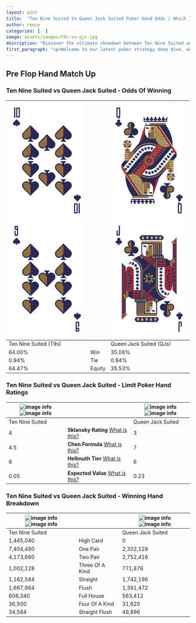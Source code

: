 ```yaml
---
layout: post
title:  "Ten Nine Suited Vs Queen Jack Suited Poker Hand Odds | Which Is The Better Hand In Poker? A Complete Guide"
author: reece
categories: [  ]
image: assets/images/t9s-vs-qjs.jpg
description: "Discover the ultimate showdown between Ten Nine Suited and Queen Jack Suited in poker! Uncover the odds, strategies, and scenarios where one hand triumphs over the other. Get ready to up your poker game with this thrilling analysis."
first_paragraph: "<p>Welcome to our latest poker strategy deep dive, where we're pitting two distinct hands against each other in a high-stakes showdown: Ten Nine Suited vs Queen Jack Suited.</p><p>In the dynamic world of poker, every decision counts, and knowing which hand holds the upper hand is key to your success at the table.</p><p>In this article, we'll dissect these two hands, explore the scenarios where one dominates the other, and equip you with the knowledge to make strategic choices that can tip the odds in your favor.</p><p>Get ready to unravel the intriguing dynamics of these poker hands and elevate your game to new heights.</p>"
---
```




[comment]: # (sp0)

## Pre Flop Hand Match Up

<div class="table hand-ratings" markdown="1"> 



### Ten Nine Suited vs Queen Jack Suited - Odds Of Winning


    
| ![image info](assets/images/hand1/t.png) ![image info](assets/images/hand1/9.png) |  | ![image info](assets/images/hand2/q.png) ![image info](assets/images/hand2/j.png) |
| -------- | -------- | -------- |
| Ten Nine Suited (T9s) |  | Queen Jack Suited (QJs) |
| 64.00% | Win | 35.06% |
| 0.94% | Tie | 0.94% |
| 64.47% | Equity | 35.53% |




[comment]: # (sp1)



### Ten Nine Suited vs Queen Jack Suited - Limit Poker Hand Ratings


    
| ![image info](https://www.riverpairs.com/assets/images/hand1/t.png) ![image info](https://www.riverpairs.com/assets/images/hand1/9.png) |  | ![image info](https://www.riverpairs.com/assets/images/hand2/q.png) ![image info](https://www.riverpairs.com/assets/images/hand2/j.png) |
| -------- | -------- | -------- |
| Ten Nine Suited |  | Queen Jack Suited |
| 4 | **Sklansky Rating** [What is this?](/sklansky-rating-explained) | 3 |
| 4.5 | **Chen Formula** [What is this?](/chen-formula-explained) | 7 |
| 6 | **Hellmuth Tier** [What is this?](/Hellmuth-tier-explained) | 6 |
| 0.05 | **Expected Value** [What is this?](/expected-value-explained) | 0.23 |




[comment]: # (sp2)



### Ten Nine Suited vs Queen Jack Suited - Winning Hand Breakdown


    
| ![image info](https://www.riverpairs.com/assets/images/hand1/t.png) ![image info](https://www.riverpairs.com/assets/images/hand1/9.png) |  | ![image info](https://www.riverpairs.com/assets/images/hand2/q.png) ![image info](https://www.riverpairs.com/assets/images/hand2/j.png) |
| -------- | -------- | -------- |
| Ten Nine Suited |  | Queen Jack Suited |
| 1,445,040 | High Card | 0 |
| 7,404,480 | One Pair | 2,302,128 |
| 4,173,660 | Two Pair | 2,752,416 |
| 1,002,128 | Three Of A Kind | 771,876 |
| 1,162,584 | Straight | 1,742,196 |
| 1,667,964 | Flush | 1,391,472 |
| 608,340 | Full House | 563,412 |
| 36,500 | Four Of A Kind | 31,620 |
| 34,584 | Straight Flush | 49,896 |




[comment]: # (sp3)



</div>

[comment]: # (sp4)



[comment]: # (sp5)


